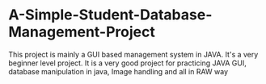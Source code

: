 # A-Simple-Student-Database-Management-Project
This project is mainly a GUI based management system in JAVA. It's a very beginner level project. It is a very good project for practicing JAVA GUI, database manipulation in java, Image handling and all in RAW way
